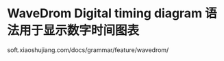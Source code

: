 # WaveDrom Digital timing diagram 语法用于显示数字时间图表

soft.xiaoshujiang.com/docs/grammar/feature/wavedrom/






